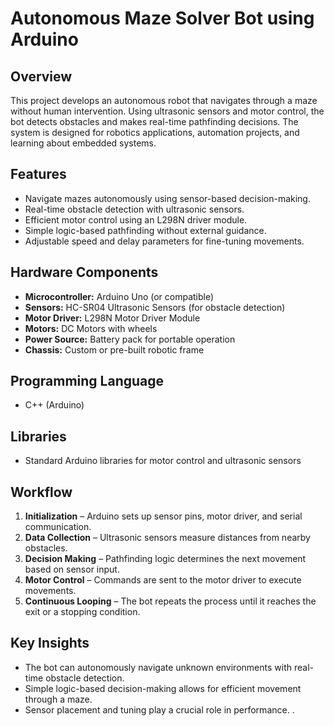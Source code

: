 # Autonomous Maze Solver Bot using Arduino  

## Overview  
This project develops an autonomous robot that navigates through a maze without human intervention. Using ultrasonic sensors and motor control, the bot detects obstacles and makes real-time pathfinding decisions. The system is designed for robotics applications, automation projects, and learning about embedded systems.  

## Features  
- Navigate mazes autonomously using sensor-based decision-making.  
- Real-time obstacle detection with ultrasonic sensors.  
- Efficient motor control using an L298N driver module.  
- Simple logic-based pathfinding without external guidance.  
- Adjustable speed and delay parameters for fine-tuning movements.  

## Hardware Components  
- **Microcontroller:** Arduino Uno (or compatible)  
- **Sensors:** HC-SR04 Ultrasonic Sensors (for obstacle detection)  
- **Motor Driver:** L298N Motor Driver Module  
- **Motors:** DC Motors with wheels  
- **Power Source:** Battery pack for portable operation  
- **Chassis:** Custom or pre-built robotic frame  

## Programming Language  
- C++ (Arduino)  

## Libraries  
- Standard Arduino libraries for motor control and ultrasonic sensors  

## Workflow  
1. **Initialization** – Arduino sets up sensor pins, motor driver, and serial communication.  
2. **Data Collection** – Ultrasonic sensors measure distances from nearby obstacles.  
3. **Decision Making** – Pathfinding logic determines the next movement based on sensor input.  
4. **Motor Control** – Commands are sent to the motor driver to execute movements.  
5. **Continuous Looping** – The bot repeats the process until it reaches the exit or a stopping condition.  

## Key Insights  
- The bot can autonomously navigate unknown environments with real-time obstacle detection.  
- Simple logic-based decision-making allows for efficient movement through a maze.  
- Sensor placement and tuning play a crucial role in performance. .
